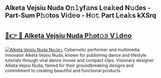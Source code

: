 ## Alketa Vejsiu Nuda O𝚗𝚕yf𝚊ns L𝚎a𝚔ed N𝚞𝚍es - Part-Sum P𝚑𝚘tos Vi𝚍𝚎o - H𝚘𝚝 Part L𝚎a𝚔s kXSrq

# <h2><a href="http://kf1kx3.oniu.top/?m=Alketa+Vejsiu+Nuda">🔗👉 🔴 Alketa Vejsiu Nuda P𝚑ot𝚘𝚜 V𝚒d𝚎o</a></h2>

[![Alketa Vejsiu Nuda Nu𝚍e𝚜](https://i.imgur.com/0qMVB7G.gif)](http://kf1kx3.oniu.top/?m=Alketa+Vejsiu+Nuda)
Cybernetic performer and multimedia innovator Alketa Vejsiu Nuda, known for publishing dance and lifestyle tutorials through viral dance moves and compact clips. Visionary designer Alketa Vejsiu Nuda, famed for their groundbreaking designs and commitment to creating beautiful and functional products.  
